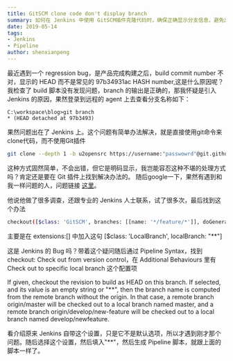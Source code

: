 ```yaml
---
title: GitSCM clone code don't display branch
summary: 如何在 Jenkins 中使用 GitSCM插件克隆代码时，确保正确显示分支信息，避免出现 HEAD detached 状态的问题。
date: 2019-05-14
tags:
- Jenkins
- Pipeline
author: shenxianpeng
---
```


最近遇到一个 regression bug，是产品完成构建之后，build commit number 不对，显示的 HEAD 而不是常见的 97b34931ac HASH number,这是什么原因呢？
我检查了 build 脚本没有发现问题，branch 的输出是正确的，那我怀疑是引入 Jenkins 的原因，果然登录到远程的 agent 上去查看分支名称如下：


```git
C:\workspace\blog>git branch
* (HEAD detached at 97b3493)
```

果然问题出在了 Jenkins 上。这个问题有简单办法解决，就是直接使用git命令来clone代码，而不使用Git插件

```bash
git clone --depth 1 -b u2opensrc https://username:"passwowrd"@git.github.com/scm/blog.git blog
```

这种方式固然简单，不会出错，但它是明码显示，我岂能容忍这种不堪的处理方式吗？肯定还是要在 Git 插件上找到解决办法的。
随后google一下，果然有遇到和我一样问题的人，问题链接 [这里](https://stackoverflow.com/questions/44006070/jenkins-gitscm-finishes-the-clone-in-a-detached-head-state-how-can-i-make-sure)。

他说他做了很多调查，还跟专业的 Jenkins 人士联系，试了很多次，最后找到这个办法

```bash
checkout([$class: 'GitSCM', branches: [[name: '*/feature/*']], doGenerateSubmoduleConfigurations: false, extensions: [[$class: 'LocalBranch', localBranch: "**"]], submoduleCfg: [], userRemoteConfigs: [[credentialsId: '99f978af-XXXX-XXXX-8147-2cf8f69ef864', url: 'http://TFS_SERVER:8080/tfs/DefaultCollection/Product/_git/Project']]])
```

主要是在 extensions:[] 中加入这句 [$class: 'LocalBranch', localBranch: "**"]

这是 Jenkins 的 Bug 吗？带着这个疑问随后通过 Pipeline Syntax，找到 checkout: Check out from version control，在 Additional Behaviours 里有 Check out to specific local branch 这个配置项

If given, checkout the revision to build as HEAD on this branch.
If selected, and its value is an empty string or "**", then the branch name is computed from the remote branch without the origin. In that case, a remote branch origin/master will be checked out to a local branch named master, and a remote branch origin/develop/new-feature will be checked out to a local branch named develop/newfeature.

看介绍原来 Jenkins 自带这个设置，只是它不是默认选项，所以才遇到刚才那个问题。随后选择这个设置，然后填入"**"，然后生成 Pipeline 脚本，就跟上面的脚本一样了。
